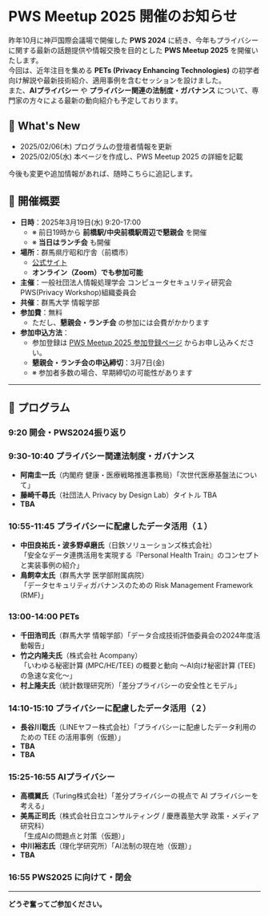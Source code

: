 # PWS Meetup 2025 開催のお知らせ

昨年10月に神戸国際会議場で開催した **PWS 2024** に続き、今年もプライバシーに関する最新の話題提供や情報交換を目的とした **PWS Meetup 2025** を開催いたします。  
今回は、近年注目を集める **PETs (Privacy Enhancing Technologies)** の初学者向け解説や最新技術紹介、適用事例を含むセッションを設けました。  
また、**AIプライバシー** や **プライバシー関連の法制度・ガバナンス** について、専門家の方々による最新の動向紹介も予定しております。

## 🚀 What's New
- 2025/02/06(木) プログラムの登壇者情報を更新
- 2025/02/05(水) 本ページを作成し、PWS Meetup 2025 の詳細を記載

今後も変更や追加情報があれば、随時こちらに追記します。

## 📅 開催概要

- **日時**：2025年3月19日(水) 9:20-17:00  
  - ※ 前日19時から **前橋駅/中央前橋駅周辺で懇親会** を開催  
  - ※ **当日はランチ会** も開催  
- **場所**：群馬県庁昭和庁舎（前橋市）  
  - [公式サイト](https://www.pref.gunma.jp/page/1030.html)  
  - **オンライン（Zoom）でも参加可能**
- **主催**：一般社団法人情報処理学会 コンピュータセキュリティ研究会 PWS(Privacy Workshop)組織委員会  
- **共催**：群馬大学 情報学部  
- **参加費**：無料  
  - ただし、**懇親会・ランチ会** の参加には会費がかかります  
- **参加申込方法**：  
  - 参加登録は [PWS Meetup 2025 参加登録ページ](https://forms.gle/VgGC5A11Bf7qnS4T7) からお申し込みください。  
  - **懇親会・ランチ会の申込締切**：3月7日(金)  
  - ※ 参加者多数の場合、早期締切の可能性があります  

---

## 📢 プログラム

### **9:20 開会・PWS2024振り返り**

### **9:30-10:40 プライバシー関連法制度・ガバナンス**
- **阿南圭一氏**（内閣府 健康・医療戦略推進事務局）「次世代医療基盤法について」
- **藤崎千尋氏**（社団法人 Privacy by Design Lab）タイトル TBA
- **TBA**

### **10:55-11:45 プライバシーに配慮したデータ活用（１）**
- **中田良祐氏・波多野卓磨氏**（日鉄ソリューションズ株式会社）  
  「安全なデータ連携活用を実現する『Personal Health Train』のコンセプトと実装事例の紹介」
- **鳥飼幸太氏**（群馬大学 医学部附属病院）  
  「データセキュリティガバナンスのための Risk Management Framework (RMF)」

### **13:00-14:00 PETs**
- **千田浩司氏**（群馬大学 情報学部）「データ合成技術評価委員会の2024年度活動報告」
- **竹之内隆夫氏**（株式会社 Acompany）  
  「いわゆる秘密計算 (MPC/HE/TEE) の概要と動向 〜AI向け秘密計算 (TEE) の急速な変化〜」
- **村上隆夫氏**（統計数理研究所）「差分プライバシーの安全性とモデル」

### **14:10-15:10 プライバシーに配慮したデータ活用（２）**
- **長谷川聡氏**（LINEヤフー株式会社）「プライバシーに配慮したデータ利用のための TEE の活用事例（仮題）」
- **TBA**
- **TBA**

### **15:25-16:55 AIプライバシー**
- **高橋翼氏**（Turing株式会社）「差分プライバシーの視点で AI プライバシーを考える」
- **美馬正司氏**（株式会社日立コンサルティング / 慶應義塾大学 政策・メディア研究科）  
  「生成AIの問題点と対策（仮題）」
- **中川裕志氏**（理化学研究所）「AI法制の現在地（仮題）」
- **TBA**

### **16:55 PWS2025 に向けて・閉会**

---

**どうぞ奮ってご参加ください。**

